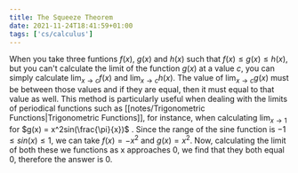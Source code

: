 ```yaml
---
title: The Squeeze Theorem
date: 2021-11-24T18:41:59+01:00
tags: ['cs/calculus']
---
```

When you take three funtions $f(x)$, $g(x)$ and $h(x)$ such that $f(x) \le g(x) \le h(x)$, but you can't calculate the limit of the function $g(x)$ at a value
$c$, you can simply calculate $\lim_{x\to c} f(x)$ and $\lim_{x\to c} h(x)$.
The value of $\lim_{x\to c} g(x)$ must be between those values and if they are
equal, then it must equal to that value as well. This method is particularly
useful when dealing with the limits of periodical functions such as
[[notes/Trigonometric Functions|Trigonometric Functions]], for instance, when calculating $\lim_{x\to 1}$ for
$g(x) = x^2sin(\frac{\pi}{x})$ . Since the range of the sine function is $-1
\le sin(x) \le 1$, we can take $f(x) = -x^2$ and $g(x) = x^2$. Now, calculating
the limit of both these we functions as x approaches 0, we find that they both
equal 0, therefore the answer is 0.
